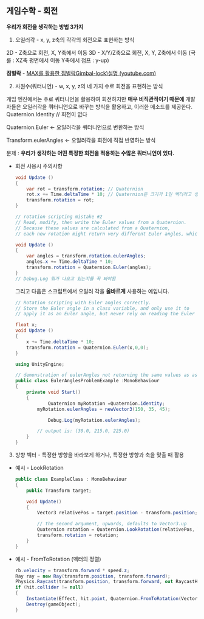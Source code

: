 ## 게임수학 - 회전

**우리가 회전을 생각하는 방법 3가지**

1. 오일러각 - x, y, z축의 각각의 회전으로 표현하는 방식

2D - Z축으로 회전, X, Y축에서 이동 3D - X/Y/Z축으로 회전, X, Y, Z축에서 이동 (국룰 : XZ축 평면에서 이동 Y축에서 점프 : y-up)

**짐벌락** - [MAX를 활용한 짐벌락Gimbal-lock)설명 (youtube.com)](https://www.youtube.com/watch?v=yxMQKsab5TQ&t=321s)

2. 사원수(쿼터니언) - w, x, y, z의 네 가지 수로 회전을 표현하는 방식

게임 엔진에서는 주로 쿼터니언을 활용하여 회전하지만 **매우 비직관적이기 때문에** 개발자들은 오일러각을 쿼터니언으로 바꾸는 방식을 활용하고, 이러한 메소드를 제공한다. Quaternion.Identity // 회전이 없다

Quaternion.Euler ← 오일러각을 쿼터니언으로 변환하는 방식

Transform.eulerAngles ← 오일러각을 회전에 직접 반영하는 방식

문제 : **우리가 생각하는 어떤 특정한 회전을 적용하는 수많은 쿼터니언이 있다.**

- 회전 사용시 주의사항
    
    ```csharp
    void Update ()
    {
        var rot = transform.rotation; // Quaternion
        rot.x += Time.deltaTime * 10; // Quaternion은 크기가 1인 벡터라고 생각가능 단위사원수
        transform.rotation = rot;
    }
    ```
    
    ```csharp
    // rotation scripting mistake #2
    // Read, modify, then write the Euler values from a Quaternion.
    // Because these values are calculated from a Quaternion,
    // each new rotation might return very different Euler angles, which might suffer from gimbal lock.
    
    void Update ()
    {
        var angles = transform.rotation.eulerAngles;
        angles.x += Time.deltaTime * 10;
        transform.rotation = Quaternion.Euler(angles);
    }
    // Debug.Log 뭐가 나오고 있는지를 꼭 봐야됨
    ```
    
    그리고 다음은 스크립트에서 오일러 각을 **올바르게** 사용하는 예입니다.
    
    ```csharp
    // Rotation scripting with Euler angles correctly.
    // Store the Euler angle in a class variable, and only use it to
    // apply it as an Euler angle, but never rely on reading the Euler back.
    
    float x;
    void Update ()
    {
        x += Time.deltaTime * 10;
        transform.rotation = Quaternion.Euler(x,0,0);
    }
    ```
    
    ```csharp
    using UnityEngine;
    
    // demonstration of eulerAngles not returning the same values as assigned
    public class EulerAnglesProblemExample :MonoBehaviour
    {
        private void Start()
        {
    			Quaternion myRotation =Quaternion.identity;
            myRotation.eulerAngles = newVector3(150, 35, 45);
    
    			Debug.Log(myRotation.eulerAngles);
    
            // output is: (30.0, 215.0, 225.0)
        }
    }
    ```
    

3. 방향 벡터 - 특정한 방향을 바라보게 하거나, 특정한 방향과 축을 맞출 때 활용

- 예시 - LookRotation
    
    ```csharp
    public class ExampleClass : MonoBehaviour
    {
        public Transform target;
    
        void Update()
        {
            Vector3 relativePos = target.position - transform.position;
    
            // the second argument, upwards, defaults to Vector3.up
            Quaternion rotation = Quaternion.LookRotation(relativePos, Vector3.up);
            transform.rotation = rotation;
        }
    }
    ```
    
- 예시 - FromToRotation (벡터의 정렬)
    
    ```csharp
    rb.velocity = transform.forward * speed.z;
    Ray ray = new Ray(transform.position, transform.forward);
    Physics.Raycast(transform.position, transform.forward, out RaycastHit hit, 1f);
    if (hit.collider != null)
    {
        Instantiate(Effect, hit.point, Quaternion.FromToRotation(Vector3.up, hit.normal));
        Destroy(gameObject);
    }
    ```
    
